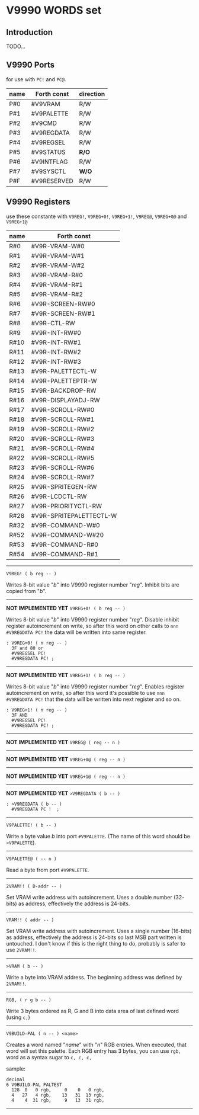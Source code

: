 # V9990 WORDS set

## Introduction

TODO...

## V9990 Ports 

for use with `PC!` and `PC@`.

| name | Forth const | direction |
|------|-------------|-----------|
| P#0  | #V9VRAM     | R/W       |
| P#1  | #V9PALETTE  | R/W       |
| P#2  | #V9CMD      | R/W       |
| P#3  | #V9REGDATA  | R/W       |
| P#4  | #V9REGSEL   | R/W       |
| P#5  | #V9STATUS   | **R/O**   |
| P#6  | #V9INTFLAG  | R/W       |
| P#7  | #V9SYSCTL   | **W/O**   |
| P#F  | #V9RESERVED | R/W       |

## V9990 Registers 

use these constante with `V9REG!`, `V9REG+0!`, `V9REG+1!`, `V9REG@`, `V9REG+0@` and `V9REG+1@`

| name | Forth const
|------|-----------------------------
| R#0  |#V9R-VRAM-W#0
| R#1  |#V9R-VRAM-W#1
| R#2  |#V9R-VRAM-W#2
| R#3  |#V9R-VRAM-R#0
| R#4  |#V9R-VRAM-R#1
| R#5  |#V9R-VRAM-R#2
| R#6  |#V9R-SCREEN-RW#0
| R#7  |#V9R-SCREEN-RW#1
| R#8  |#V9R-CTL-RW
| R#9  |#V9R-INT-RW#0
| R#10 |#V9R-INT-RW#1
| R#11 |#V9R-INT-RW#2
| R#12 |#V9R-INT-RW#3
| R#13 |#V9R-PALETTECTL-W
| R#14 |#V9R-PALETTEPTR-W
| R#15 |#V9R-BACKDROP-RW
| R#16 |#V9R-DISPLAYADJ-RW
| R#17 |#V9R-SCROLL-RW#0
| R#18 |#V9R-SCROLL-RW#1
| R#19 |#V9R-SCROLL-RW#2
| R#20 |#V9R-SCROLL-RW#3
| R#21 |#V9R-SCROLL-RW#4
| R#22 |#V9R-SCROLL-RW#5
| R#23 |#V9R-SCROLL-RW#6
| R#24 |#V9R-SCROLL-RW#7
| R#25 |#V9R-SPRITEGEN-RW
| R#26 |#V9R-LCDCTL-RW
| R#27 |#V9R-PRIORITYCTL-RW
| R#28 |#V9R-SPRITEPALETTECTL-W
| R#32 | #V9R-COMMAND-W#0
| R#52 | #V9R-COMMAND-W#20
| R#53 | #V9R-COMMAND-R#0
| R#54 | #V9R-COMMAND-R#1

----
`V9REG! ( b reg -- )`

Writes 8-bit value "_b_" into V9990 register number "_reg_". Inhibit bits are copied from "_b_".

----
**NOT IMPLEMENTED YET** `V9REG+0! ( b reg -- )`

Writes 8-bit value "_b_" into V9990 register number "_reg_". Disable inhibit register autoincrement on write, so after this word on other calls to `nnn #V9REGDATA PC!` the data will be written into same register.

    : V9REG+0! ( n reg -- )
      3F and 80 or
      #V9REGSEL PC!
      #V9REGDATA PC! ;

----
**NOT IMPLEMENTED YET** `V9REG+1! ( b reg -- )`

Writes 8-bit value "_b_" into V9990 register number "_reg_". Enables register autoincrement on write, so after this word it's possible to use `nnn #V9REGDATA PC!` that the data will be written into next register and so on.

    : V9REG+1! ( n reg -- )
      3F AND
      #V9REGSEL PC!
      #V9REGDATA PC! ;

----
**NOT IMPLEMENTED YET** `V9REG@ ( reg -- n )`

----
**NOT IMPLEMENTED YET** `V9REG+0@ ( reg -- n )`

----
**NOT IMPLEMENTED YET** `V9REG+1@ ( reg -- n )`

----
**NOT IMPLEMENTED YET** `>V9REGDATA ( b -- )`

    : >V9REGDATA ( b -- )
      #V9REGDATA PC !  ;

----
`V9PALETTE! ( b -- )`

Write a byte value _b_ into port `#V9PALETTE`. (The name of this word should be `>V9PALETTE`).

----
`V9PALETTE@ ( -- n )`

Read a byte from port `#V9PALETTE`.

----
`2VRAM!! ( D-addr -- )`

Set VRAM write address with autoincrement. Uses a double number (32-bits) as address, effectively the address is 24-bits.

----
`VRAM!! ( addr -- )`

Set VRAM write address with autoincrement. Uses a single number (16-bits) as address, effectively the address is 24-bits so last MSB part written is untouched. I don't know if this is the right thing to do, probably is safer to use `2VRAM!!`.

----
`>VRAM ( b -- )`

Write a byte into VRAM address. The beginning address was defined by `2VRAM!!`.

----
`RGB, ( r g b -- )`

Write 3 bytes ordered as R, G and B into data area of last defined word (using `c,`)

----
`V9BUILD-PAL ( n -- ) <name>`

Creates a word named "_name_" with "_n_" RGB entries. When executed, that word will set this palette. Each RGB entry has 3 bytes, you can use `rgb,` word as a syntax sugar to `c, c, c,`

sample:

    decimal
    6 V9BUILD-PAL PALTEST
      128  0   0 rgb,     0    0   0 rgb,
      4   27   4 rgb,    13   31  13 rgb,
      4    4  31 rgb,     9   13  31 rgb,

----
